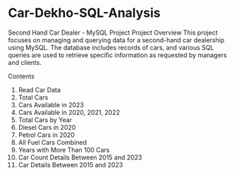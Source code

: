 # Car-Dekho-SQL-Analysis

Second Hand Car Dealer - MySQL Project
Project Overview
This project focuses on managing and querying data for a second-hand car dealership using MySQL. The database includes records of cars, and various SQL queries are used to retrieve specific information as requested by managers and clients.

Contents
1) Read Car Data
2) Total Cars
3) Cars Available in 2023
4) Cars Available in 2020, 2021, 2022
5) Total Cars by Year
6) Diesel Cars in 2020
7) Petrol Cars in 2020
8) All Fuel Cars Combined
9) Years with More Than 100 Cars
10) Car Count Details Between 2015 and 2023
11) Car Details Between 2015 and 2023
